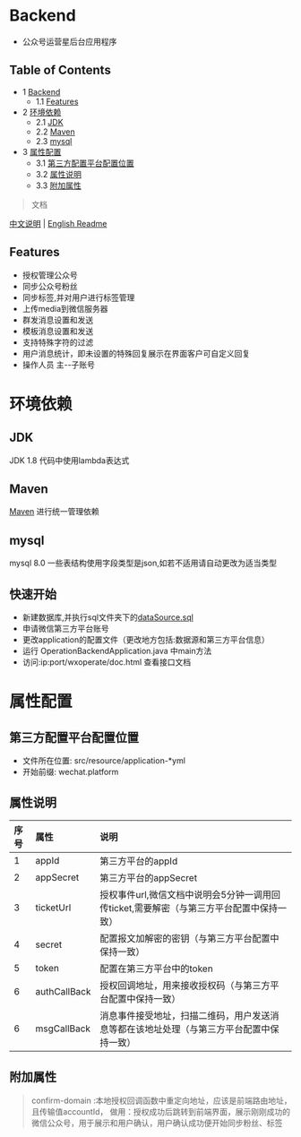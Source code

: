 # Backend
* 公众号运营星后台应用程序


## Table of Contents
* 1 [Backend](#Backend)
  * 1.1 [Features](#features)
* 2 [环境依赖](#环境依赖)
  * 2.1 [JDK](#jdk)
  * 2.2 [Maven](#maven)
  * 2.3 [mysql](#mysql)
* 3 [属性配置](#属性配置)
  * 3.1 [第三方配置平台配置位置](#第三方配置平台配置位置)
  * 3.2 [属性说明](#属性说明)
  * 3.3 [附加属性](#附加属性)

> 文档

[中文说明](README.md) | [English Readme](README-ENGLISH.md)


## Features
- 授权管理公众号
- 同步公众号粉丝
- 同步标签,并对用户进行标签管理
- 上传media到微信服务器
- 群发消息设置和发送
- 模板消息设置和发送
- 支持特殊字符的过滤
- 用户消息统计，即未设置的特殊回复展示在界面客户可自定义回复
- 操作人员 主--子账号


# 环境依赖
## JDK 
JDK 1.8 代码中使用lambda表达式
## Maven
 [Maven](http://maven.apache.org/) 进行统一管理依赖
## mysql
mysql 8.0 一些表结构使用字段类型是json,如若不适用请自动更改为适当类型  

## 快速开始
- 新建数据库,并执行sql文件夹下的[dataSource.sql](https://github.com/7-idiot/weChat-Operation/blob/master/sql/dataBase.sql)
- 申请微信第三方平台账号
- 更改application的配置文件（更改地方包括:数据源和第三方平台信息）
- 运行 OperationBackendApplication.java 中main方法
- 访问:ip:port/wxoperate/doc.html 查看接口文档

# 属性配置
## 第三方配置平台配置位置
- 文件所在位置: src/resource/application-*yml
- 开始前缀: wechat.platform
## 属性说明 
| 序号 | 属性 |   说明 |
|:----|:----|:----|
| 1 | appId | 第三方平台的appId | 
| 2 | appSecret |  第三方平台的appSecret | 
| 3 | ticketUrl | 授权事件url,微信文档中说明会5分钟一调用回传ticket,需要解密（与第三方平台配置中保持一致）| 
| 4 | secret |  配置报文加解密的密钥（与第三方平台配置中保持一致） | 
| 5 | token |  配置在第三方平台中的token | 
| 6 | authCallBack | 授权回调地址，用来接收授权码（与第三方平台配置中保持一致） | 
| 6 | msgCallBack | 消息事件接受地址，扫描二维码，用户发送消息等都在该地址处理（与第三方平台配置中保持一致） | 

## 附加属性
> confirm-domain :本地授权回调函数中重定向地址，应该是前端路由地址，且传输值accountId，
>做用：授权成功后跳转到前端界面，展示刚刚成功的微信公众号，用于展示和用户确认，用户确认成功便开始同步粉丝、标签
 


